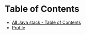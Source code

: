 # Table of Contents
* [All Java stack - Table of Contents](java/README.md#index)
* [Profile](profile.md)